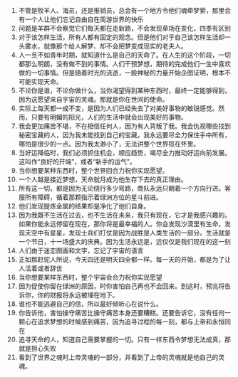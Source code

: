 1. 不管是牧羊人、海员，还是推销员，总会有一个地方令他们魂牵梦萦，那里会有一个人让他们忘记自由自在周游世界的快乐
2. 问题是羊群不会察觉它们每天都在走新路，不会发现草场在变化，四季有区别
3. 对于该怎样生活，所有人都有固定的观念。但是他们对于自己该怎样生活却一头雾水，就像那个给人解梦、却不会把梦变成现实的老夫人。
4. 人一旦不如青年时期，就知道什么是自己的天命了。在人生的这个阶段，一切都那么明朗，没有做不到的事情。人们干预梦想，期待的完成他们一生中喜欢做的一切事情。但是随着时光的流逝，一股神秘的力量开始企图证明，根本不可能实现天命。
5. 不论你是谁，不论你做什么，当你渴望得到某种东西时，最终一定能够得到，因为这愿望来自宇宙的灵魂。那就是你在世间的使命。
6. 实际上每天都一成不变，是因为人们已经失去了对美好事物的敏锐感觉。然而，只要有明媚的阳光，人们的生活中就会出现美好的事物。
7. 我会更加痛苦不堪，不在相信任何人，因为有人背叛了我。我会仇视哪些找到秘密宝藏的人，因为我未能找到自己的宝藏。我永远要尽全力保住手中所有，哪怕是很少的一点。因为我太渺小了，无法讲整个世界揽在怀里。
8. 当好运降临时，我们必须抓住机会，顺应趋势，竭尽全力推动好运向前发展。这叫作“良好的开端”，或者“新手的运气”。
9. 当你想要某种东西时，整个世界回合力祝你实现愿望。
10. 一个人越是接近梦想，天命就月成为他生存下去的真正理由。
11. 所有这一切，都是因为无论绕行多少弯路，商队永远只朝着一个方向行进。客服所有障碍，循着那颗指示着绿洲方位的星斗前进。
12. 他们发现提炼金属的结果却是净化了他们自身。
13. 因为我既不生活在过去，也不生活在未来，我只有现在，它才是我感兴趣的。如果你能永远停留在现在，那你将是最幸福的人。你会发现沙漠里有生命，发现天空中有星星，发现士兵们打仗是因为战胜是人类生活的一部分。生活就是一个节日，十一场盛大的庆典。因为生活永远是，远仅仅是我们现在的这一刻
14. 人们由于迷恋图画和文字，忘记了宇宙的语言
15. 正如那赶驼人所说，今天四还是明天四全都一样。每一天的开始，都是为了让人活着或者辞世
16. 当你想要某样东西时，整个宇宙会合力祝你实现愿望
17. 因为促使你留在绿洲的原因，时你害怕自己再也不会回来。到这时，预兆将告诉你，你的财报将永远被埋在地下。
18. 谁也不能逃避自己的信，所以最好倾听心在说什么。
19. 你告诉他，害怕操守痛苦比操守痛苦本身还要糟糕。还要告诉它，没有任何一颗心在追求梦想的时候感到痛苦，因为追寻过程的每一刻，都与上帝和永恒同在
20. 追寻天命的人，知道自己需要掌握的一切。只有一样东西令梦想无法成真，那就是担心失败
21. 看到了世界之魂时上帝灵魂的一部分，并看到了上帝的灵魂就是他自己的灵魂。